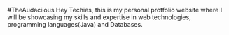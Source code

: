 #TheAudaciious 
Hey Techies, this is my personal protfolio website where I will be showcasing my skills and expertise in web technologies, programming languages(Java) and Databases.

